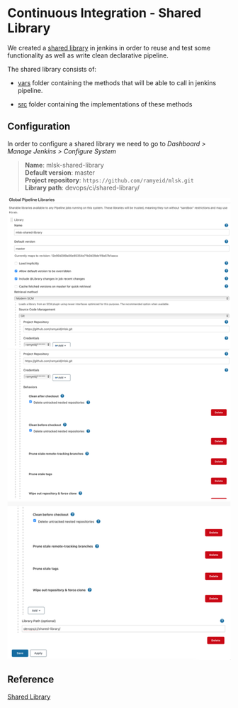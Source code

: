 # Continuous Integration - Shared Library

We created a [shared library](../../../../../../devops/ci/shared-library) in jenkins in order to reuse and test some functionality as well as write clean declarative pipeline.

The shared library consists of:

- [vars](../../../../../../devops/ci/shared-library/vars) folder containing the methods that will be able to call in jenkins pipeline.

- [src](../../../../../../devops/ci/shared-library/src) folder containing the implementations of these methods

## Configuration

In order to configure a shared library we need to go to _Dashboard > Manage Jenkins > Configure System_

> **Name**: mlsk-shared-library \
> **Default version**: master \
> **Project repository**: ```https://github.com/ramyeid/mlsk.git``` \
> **Library path**: devops/ci/shared-library/

![Step1](../../../images/devops/ci/Configure_Shared_Library/Configure_Shared_Library_1.png)
![Step2](../../../images/devops/ci/Configure_Shared_Library/Configure_Shared_Library_2.png)
![Step3](../../../images/devops/ci/Configure_Shared_Library/Configure_Shared_Library_3.png)

## Reference

[Shared Library](https://www.jenkins.io/doc/book/pipeline/shared-libraries/)
